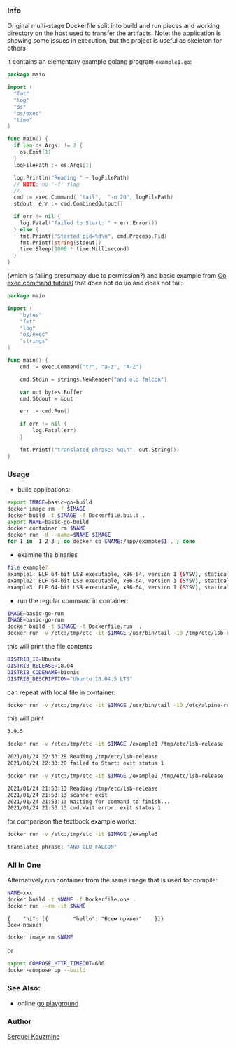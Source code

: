 ### Info

Original multi-stage Dockerfile split into build and run pieces and 
working directory on the host used to transfer the artifacts. Note: the application is showing some issues in execution, but the project is useful as skeleton for others

it contains an elementary example golang program `example1.go`:
```go
package main

import (
  "fmt"
  "log"
  "os"
  "os/exec"
  "time"
)

func main() {
  if len(os.Args) != 2 {
    os.Exit(1)
  }
  logFilePath := os.Args[1]

  log.Println("Reading " + logFilePath)
  // NOTE: no '-f' flag
  //
  cmd := exec.Command( "tail",  "-n 20", logFilePath)
  stdout, err := cmd.CombinedOutput()

  if err != nil {
    log.Fatal("failed to Start: " + err.Error())
  } else {
    fmt.Printf("Started pid=%d\n", cmd.Process.Pid)
    fmt.Printf(string(stdout))
    time.Sleep(1000 * time.Millisecond)
  }
}
```
(which is failing presumaby due to permission?)
and basic example from [Go exec command tutorial](https://zetcode.com/golang/exec-command/) that does not do i/o and does not fail:
```go
package main

import (
    "bytes"
    "fmt"
    "log"
    "os/exec"
    "strings"
)

func main() {
    cmd := exec.Command("tr", "a-z", "A-Z")

    cmd.Stdin = strings.NewReader("and old falcon")

    var out bytes.Buffer
    cmd.Stdout = &out

    err := cmd.Run()

    if err != nil {
        log.Fatal(err)
    }

    fmt.Printf("translated phrase: %q\n", out.String())
}
```

### Usage
 * build applications:

```sh
export IMAGE=basic-go-build
docker image rm -f $IMAGE
docker build -t $IMAGE -f Dockerfile.build .
export NAME=basic-go-build
docker container rm $NAME
docker run -d --name=$NAME $IMAGE
for I in  1 2 3 ; do docker cp $NAME:/app/example$I . ; done
```
* examine the binaries
```sh
file example?
example1: ELF 64-bit LSB executable, x86-64, version 1 (SYSV), statically linked, stripped
example2: ELF 64-bit LSB executable, x86-64, version 1 (SYSV), statically linked, stripped
example3: ELF 64-bit LSB executable, x86-64, version 1 (SYSV), statically linked, stripped
```
* run the regular command in container:
```sh
IMAGE=basic-go-run
IMAGE=basic-go-run
docker build -t $IMAGE -f Dockerfile.run  .
docker run -v /etc:/tmp/etc -it $IMAGE /usr/bin/tail -10 /tmp/etc/lsb-release
```
this will print the file contents
```sh
DISTRIB_ID=Ubuntu
DISTRIB_RELEASE=18.04
DISTRIB_CODENAME=bionic
DISTRIB_DESCRIPTION="Ubuntu 18.04.5 LTS"
```
can repeat with local file in container:
```sh
docker run -v /etc:/tmp/etc -it $IMAGE /usr/bin/tail -10 /etc/alpine-release
```
this will print
```sh
3.9.5
```


```sh
docker run -v /etc:/tmp/etc -it $IMAGE /example1 /tmp/etc/lsb-release
```
```sh
2021/01/24 22:33:28 Reading /tmp/etc/lsb-release
2021/01/24 22:33:28 failed to Start: exit status 1
```

```sh
docker run -v /etc:/tmp/etc -it $IMAGE /example2 /tmp/etc/lsb-release
```
```sh
2021/01/24 21:53:13 Reading /tmp/etc/lsb-release
2021/01/24 21:53:13 scanner exit
2021/01/24 21:53:13 Waiting for command to finish...
2021/01/24 21:53:13 cmd.Wait error: exit status 1
```
for comparison the textbook example works:
```sh
docker run -v /etc:/tmp/etc -it $IMAGE /example3
```
```sh
translated phrase: "AND OLD FALCON"
```
###  All In One

Alternatively run container from the same image that is used for compile:
```sh
NAME=xxx
docker build -t $NAME -f Dockerfile.one .
docker run --rm -it $NAME
```
```text
{    "hi": [{        "hello": "Всем привет"    }]}
Всем привет

```
```sh
docker image rm $NAME
```
or
```sh
export COMPOSE_HTTP_TIMEOUT=600
docker-compose up --build
```

### See Also:

   * online [go playground](https://go.dev/play/p/VCwlmEjAT0_a)

### Author
[Serguei Kouzmine](kouzmine_serguei@yahoo.com)


